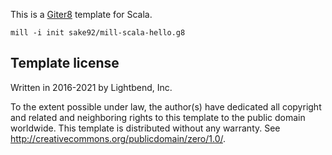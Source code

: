 This is a [Giter8][g8] template for Scala.

```
mill -i init sake92/mill-scala-hello.g8
```

Template license
----------------
Written in 2016-2021 by Lightbend, Inc.

To the extent possible under law, the author(s) have dedicated all copyright and related
and neighboring rights to this template to the public domain worldwide.
This template is distributed without any warranty. See <http://creativecommons.org/publicdomain/zero/1.0/>.

[g8]: http://www.foundweekends.org/giter8/
